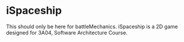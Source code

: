 # iSpaceship
This should only be here for battleMechanics.
iSpaceship is a 2D game designed for 3A04, Software Architecture Course. 